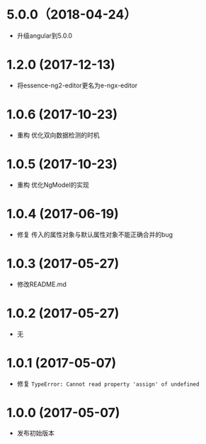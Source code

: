 # 5.0.0（2018-04-24）

- 升级angular到5.0.0

# 1.2.0 (2017-12-13)

- 将essence-ng2-editor更名为e-ngx-editor

# 1.0.6 (2017-10-23)

- 重构 优化双向数据检测的时机

# 1.0.5 (2017-10-23)

- 重构 优化NgModel的实现

# 1.0.4 (2017-06-19)

- 修复 传入的属性对象与默认属性对象不能正确合并的bug

# 1.0.3 (2017-05-27)

- 修改README.md

# 1.0.2 (2017-05-27)

- 无

# 1.0.1 (2017-05-07)

- 修复 `TypeError: Cannot read property 'assign' of undefined`

# 1.0.0 (2017-05-07)

- 发布初始版本
